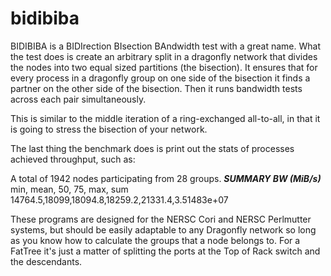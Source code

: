 # bidibiba
BIDIBIBA is a BIDIrection BIsection BAndwidth test with a great name.
What the test does is create an arbitrary split in a dragonfly network that divides the nodes into two equal sized partitions (the bisection).  It ensures that for every process in a dragonfly group on one side of the bisection it finds a partner on the other side of the bisection.  Then it runs bandwidth tests across each pair simultaneously.

This is similar to the middle iteration of a ring-exchanged all-to-all, in that it is going to stress the bisection of your network.

The last thing the benchmark does is print out the stats of processes achieved throughput, such as:

A total of 1942 nodes participating from 28 groups.
*****SUMMARY BW (MiB/s)*****
min, mean, 50, 75, max, sum
14764.5,18099,18094.8,18259.2,21331.4,3.51483e+07

These programs are designed for the NERSC Cori and NERSC Perlmutter systems, but should be easily adaptable to any Dragonfly network so long as you know how to calculate the groups that a node belongs to.  For a FatTree it's just a matter of splitting the ports at the Top of Rack switch and the descendants.
